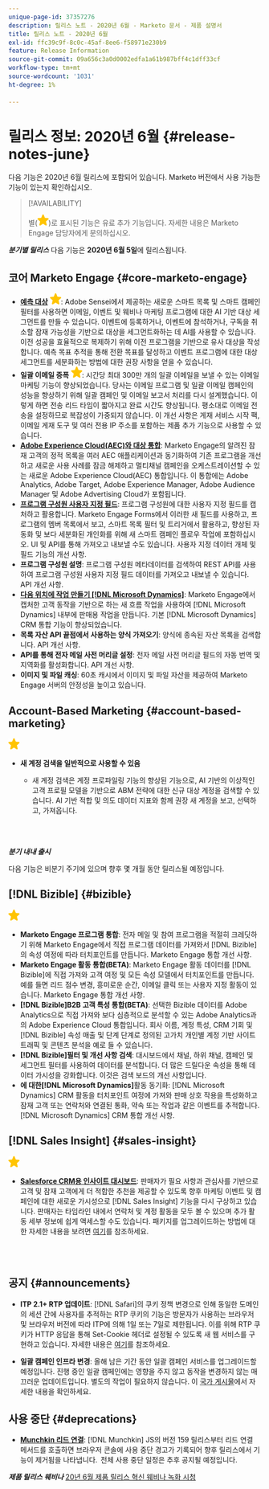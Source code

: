 ```yaml
---
unique-page-id: 37357276
description: 릴리스 노트 - 2020년 6월 - Marketo 문서 - 제품 설명서
title: 릴리스 노트 - 2020년 6월
exl-id: ffc39c9f-8c0c-45af-8ee6-f58971e230b9
feature: Release Information
source-git-commit: 09a656c3a0d0002edfa1a61b987bff4c1dff33cf
workflow-type: tm+mt
source-wordcount: '1031'
ht-degree: 1%

---
```


# 릴리스 정보: 2020년 6월 {#release-notes-june}

다음 기능은 2020년 6월 릴리스에 포함되어 있습니다. Marketo 버전에서 사용 가능한 기능이 있는지 확인하십시오.

>[!AVAILABILITY]
>
>별(![](assets/yellow-star.png))로 표시된 기능은 유료 추가 기능입니다. 자세한 내용은 Marketo Engage 담당자에게 문의하십시오.

**_분기별 릴리스_** 다음 기능은 **2020년 6월 5일**&#x200B;에 릴리스됩니다.

## 코어 Marketo Engage {#core-marketo-engage}

* **[예측 대상](https://experienceleague.adobe.com/docs/marketo/sky/predictive-audiences/getting-started-with-predictive-audiences.html?lang=en#predictive-audiences)** ![(별)](assets/yellow-star.png): Adobe Sensei에서 제공하는 새로운 스마트 목록 및 스마트 캠페인 필터를 사용하면 이메일, 이벤트 및 웨비나 마케팅 프로그램에 대한 AI 기반 대상 세그먼트를 만들 수 있습니다. 이벤트에 등록하거나, 이벤트에 참석하거나, 구독을 취소할 잠재 가능성을 기반으로 대상을 세그먼트화하는 데 AI를 사용할 수 있습니다. 이전 성공을 효율적으로 복제하기 위해 이전 프로그램을 기반으로 유사 대상을 작성합니다. 예측 목표 추적을 통해 전환 목표를 달성하고 이벤트 프로그램에 대한 대상 세그먼트를 세분화하는 방법에 대한 권장 사항을 얻을 수 있습니다.
* **일괄 이메일 증폭** ![(별)](assets/yellow-star.png): 시간당 최대 300만 개의 일괄 이메일을 보낼 수 있는 이메일 마케팅 기능이 향상되었습니다. 당사는 이메일 프로그램 및 일괄 이메일 캠페인의 성능을 향상하기 위해 일괄 캠페인 및 이메일 보고서 처리를 다시 설계했습니다. 이렇게 하면 전송 리드 타임이 짧아지고 완료 시간도 향상됩니다. 평소대로 이메일 전송을 설정하므로 복잡성이 가중되지 않습니다. 이 개선 사항은 게재 서비스 시작 팩, 이메일 게재 도구 및 여러 전용 IP 주소를 포함하는 제품 추가 기능으로 사용할 수 있습니다.
* **[Adobe Experience Cloud(AEC)와 대상 통합](/help/marketo/product-docs/core-marketo-concepts/smart-lists-and-static-lists/static-lists/send-a-list-to-adobe-experience-cloud.md)**: Marketo Engage의 알려진 잠재 고객의 정적 목록을 여러 AEC 애플리케이션과 동기화하여 기존 프로그램을 개선하고 새로운 사용 사례를 잠금 해제하고 멀티채널 캠페인을 오케스트레이션할 수 있는 새로운 Adobe Experience Cloud(AEC) 통합입니다. 이 통합에는 Adobe Analytics, Adobe Target, Adobe Experience Manager, Adobe Audience Manager 및 Adobe Advertising Cloud가 포함됩니다.
* **[프로그램 구성원 사용자 지정 필드](/help/marketo/product-docs/core-marketo-concepts/programs/working-with-programs/program-member-custom-fields.md)**: 프로그램 구성원에 대한 사용자 지정 필드를 캡처하고 활용합니다. Marketo Engage Forms에서 이러한 새 필드를 사용하고, 프로그램의 멤버 목록에서 보고, 스마트 목록 필터 및 트리거에서 활용하고, 향상된 자동화 및 보다 세분화된 개인화를 위해 새 스마트 캠페인 플로우 작업에 포함하십시오. UI 및 API를 통해 가져오고 내보낼 수도 있습니다. 사용자 지정 데이터 개체 및 필드 기능의 개선 사항.
* **프로그램 구성원 설명**: 프로그램 구성원 메타데이터를 검색하여 REST API를 사용하여 프로그램 구성원 사용자 지정 필드 데이터를 가져오고 내보낼 수 있습니다. API 개선 사항.
* **[다음 위치에 작업 만들기 [!DNL Microsoft Dynamics]](/help/marketo/product-docs/core-marketo-concepts/smart-campaigns/microsoft-dynamics-flow-actions/create-task-in-microsoft.md)**: Marketo Engage에서 캡처한 고객 동작을 기반으로 하는 새 흐름 작업을 사용하여 [!DNL Microsoft Dynamics] 내부에 판매용 작업을 만듭니다. 기본 [!DNL Microsoft Dynamics] CRM 통합 기능이 향상되었습니다.
* **목록 자산 API 끝점에서 사용하는 양식 가져오기**: 양식에 종속된 자산 목록을 검색합니다. API 개선 사항.
* **API를 통해 전자 메일 사전 머리글 설정**: 전자 메일 사전 머리글 필드의 자동 번역 및 지역화를 활성화합니다. API 개선 사항.
* **이미지 및 파일 캐싱**: 60초 캐시에서 이미지 및 파일 자산을 제공하여 Marketo Engage 서버의 안정성을 높이고 있습니다.

## Account-Based Marketing {#account-based-marketing}

![(별)](assets/yellow-star.png)

* **새 계정 검색을 일반적으로 사용할 수 있음**

   * 새 계정 검색은 계정 프로파일링 기능의 향상된 기능으로, AI 기반의 이상적인 고객 프로필 모델을 기반으로 ABM 전략에 대한 신규 대상 계정을 검색할 수 있습니다. AI 기반 적합 및 의도 데이터 지표와 함께 권장 새 계정을 보고, 선택하고, 가져옵니다.

<br> 

**_분기 내내 출시_**

다음 기능은 비분기 주기에 있으며 향후 몇 개월 동안 릴리스될 예정입니다.

## [!DNL Bizible] {#bizible}

![(별)](assets/yellow-star.png)

* **Marketo Engage 프로그램 통합**: 전자 메일 및 참여 프로그램을 적절히 크레딧하기 위해 Marketo Engage에서 직접 프로그램 데이터를 가져와서 [!DNL Bizible]의 속성 여정에 따라 터치포인트를 만듭니다. Marketo Engage 통합 개선 사항.
* **Marketo Engage 활동 통합(BETA)**: Marketo Engage 활동 데이터를 [!DNL Bizible]에 직접 가져와 고객 여정 및 모든 속성 모델에서 터치포인트를 만듭니다. 예를 들면 리드 점수 변경, 흥미로운 순간, 이메일 클릭 또는 사용자 지정 활동이 있습니다. Marketo Engage 통합 개선 사항.
* **[!DNL Bizible]B2B 고객 특성 통합(BETA)**: 선택한 Bizible 데이터를 Adobe Analytics으로 직접 가져와 보다 심층적으로 분석할 수 있는 Adobe Analytics과의 Adobe Experience Cloud 통합입니다. 회사 이름, 계정 특성, CRM 기회 및 [!DNL Bizible] 속성 매출 및 단계 단계로 정의된 고가치 개인별 계정 기반 사이트 트래픽 및 콘텐츠 분석을 예로 들 수 있습니다.
* **[!DNL Bizible]필터 및 개선 사항 검색**: 대시보드에서 채널, 하위 채널, 캠페인 및 세그먼트 필터를 사용하여 데이터를 분석합니다. 더 많은 드릴다운 속성을 통해 데이터 가시성을 강화합니다. 이것은 검색 보드의 개선 사항입니다.
* **에 대한[!DNL Microsoft Dynamics]**&#x200B;활동 동기화: [!DNL Microsoft Dynamics] CRM 활동을 터치포인트 여정에 가져와 판매 상호 작용을 특성화하고 잠재 고객 또는 연락처와 연결된 통화, 약속 또는 작업과 같은 이벤트를 추적합니다. [!DNL Microsoft Dynamics] CRM 통합 개선 사항.

## [!DNL Sales Insight] {#sales-insight}

![(별)](assets/yellow-star.png)

* **[Salesforce CRM용 인사이트 대시보드](/help/marketo/product-docs/marketo-sales-insight/msi-for-salesforce/features/insights-dashboard-feature-overview.md)**: 판매자가 필요 사항과 관심사를 기반으로 고객 및 잠재 고객에게 더 적합한 추천을 제공할 수 있도록 향후 마케팅 이벤트 및 캠페인에 대한 새로운 가시성으로 [!DNL Sales Insight] 기능을 다시 구상하고 있습니다. 판매자는 타임라인 내에서 연락처 및 계정 활동을 모두 볼 수 있으며 추가 활동 세부 정보에 쉽게 액세스할 수도 있습니다. 패키지를 업그레이드하는 방법에 대한 자세한 내용을 보려면 [여기](/help/marketo/product-docs/marketo-sales-insight/msi-for-salesforce/configuration/configuration-for-existing-customers.md)를 참조하세요.

<br> 

## 공지 {#announcements}

* **ITP 2.1+ RTP 업데이트**: [!DNL Safari]의 쿠키 정책 변경으로 인해 동일한 도메인의 세션 간에 사용자를 추적하는 RTP 쿠키의 기능은 방문자가 사용하는 브라우저 및 브라우저 버전에 따라 ITP에 의해 1일 또는 7일로 제한됩니다. 이를 위해 RTP 쿠키가 HTTP 응답을 통해 Set-Cookie 헤더로 설정될 수 있도록 새 웹 서비스를 구현하고 있습니다. 자세한 내용은 [여기](https://nation.marketo.com/t5/Knowledgebase/Browser-Cookie-Updates-How-Marketo-RTP-Is-Affected/ta-p/299603)를 참조하세요.

* **일괄 캠페인 인프라 변경**: 올해 남은 기간 동안 일괄 캠페인 서비스를 업그레이드할 예정입니다. 진행 중인 일괄 캠페인에는 영향을 주지 않고 동작을 변경하지 않는 매끄러운 업데이트입니다. 별도의 작업이 필요하지 않습니다. 이 [국가 게시물](https://nation.marketo.com/t5/Product-Documents/Batch-Campaign-Processing-Infrastructure-Update/ta-p/301374)에서 자세한 내용을 확인하세요.

## 사용 중단 {#deprecations}

* **[Munchkin 리드 연결](https://developers.marketo.com/blog/deprecation-of-munchkin-associate-lead-method/)**: [!DNL Munchkin] JS의 버전 159 릴리스부터 리드 연결 메서드를 호출하면 브라우저 콘솔에 사용 중단 경고가 기록되어 향후 릴리스에서 기능이 제거됨을 나타냅니다.  전체 사용 중단 일정은 추후 공지될 예정입니다.

**_제품 릴리스 웨비나_** [20년 6월 제품 릴리스 혁신 웨비나 녹화 시청](https://engage.marketo.com/June-Release-2020-On-Demand.html)
